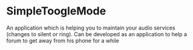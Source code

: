 SimpleToogleMode
================

An application which is helping you to maintain your audio services (changes to silent or ring). Can be developed as an application to help a forum to get away from his phone for a while
